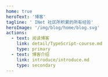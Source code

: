 ```yaml
---
home: true
heroText: '博客'
tagline: ' INet 社区所积累的所有经验'
heroImage: '/img/blog/home/blog.svg'
actions:
  - text: 阅读博客
    link: detail/TypeScript-course.md
    type: primary
  - text: 博客介绍
    link: introduce/introduce.md
    type: secondary
---
```

